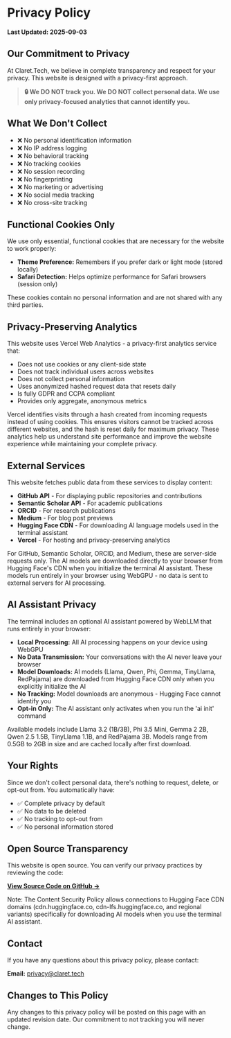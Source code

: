 # Privacy Policy

**Last Updated: 2025-09-03**

## Our Commitment to Privacy

At Claret.Tech, we believe in complete transparency and respect for your privacy. This website is designed with a privacy-first approach.

> **🔒 We DO NOT track you. We DO NOT collect personal data. We use only privacy-focused analytics that cannot identify you.**

## What We Don't Collect

- ❌ No personal identification information
- ❌ No IP address logging
- ❌ No behavioral tracking
- ❌ No tracking cookies
- ❌ No session recording
- ❌ No fingerprinting
- ❌ No marketing or advertising
- ❌ No social media tracking
- ❌ No cross-site tracking

## Functional Cookies Only

We use only essential, functional cookies that are necessary for the website to work properly:

- **Theme Preference:** Remembers if you prefer dark or light mode (stored locally)
- **Safari Detection:** Helps optimize performance for Safari browsers (session only)

These cookies contain no personal information and are not shared with any third parties.

## Privacy-Preserving Analytics

This website uses Vercel Web Analytics - a privacy-first analytics service that:

- Does not use cookies or any client-side state
- Does not track individual users across websites
- Does not collect personal information
- Uses anonymized hashed request data that resets daily
- Is fully GDPR and CCPA compliant
- Provides only aggregate, anonymous metrics

Vercel identifies visits through a hash created from incoming requests instead of using cookies. This ensures visitors cannot be tracked across different websites, and the hash is reset daily for maximum privacy. These analytics help us understand site performance and improve the website experience while maintaining your complete privacy.

## External Services

This website fetches public data from these services to display content:

- **GitHub API** - For displaying public repositories and contributions
- **Semantic Scholar API** - For academic publications
- **ORCID** - For research publications
- **Medium** - For blog post previews
- **Hugging Face CDN** - For downloading AI language models used in the terminal assistant
- **Vercel** - For hosting and privacy-preserving analytics

For GitHub, Semantic Scholar, ORCID, and Medium, these are server-side requests only. The AI models are downloaded directly to your browser from Hugging Face's CDN when you initialize the terminal AI assistant. These models run entirely in your browser using WebGPU - no data is sent to external servers for AI processing.

## AI Assistant Privacy

The terminal includes an optional AI assistant powered by WebLLM that runs entirely in your browser:

- **Local Processing:** All AI processing happens on your device using WebGPU
- **No Data Transmission:** Your conversations with the AI never leave your browser
- **Model Downloads:** AI models (Llama, Qwen, Phi, Gemma, TinyLlama, RedPajama) are downloaded from Hugging Face CDN only when you explicitly initialize the AI
- **No Tracking:** Model downloads are anonymous - Hugging Face cannot identify you
- **Opt-in Only:** The AI assistant only activates when you run the 'ai init' command

Available models include Llama 3.2 (1B/3B), Phi 3.5 Mini, Gemma 2 2B, Qwen 2.5 1.5B, TinyLlama 1.1B, and RedPajama 3B. Models range from 0.5GB to 2GB in size and are cached locally after first download.

## Your Rights

Since we don't collect personal data, there's nothing to request, delete, or opt-out from. You automatically have:

- ✅ Complete privacy by default
- ✅ No data to be deleted
- ✅ No tracking to opt-out from
- ✅ No personal information stored

## Open Source Transparency

This website is open source. You can verify our privacy practices by reviewing the code:

**[View Source Code on GitHub →](https://github.com/RomainClaret/claret.tech)**

Note: The Content Security Policy allows connections to Hugging Face CDN domains (cdn.huggingface.co, cdn-lfs.huggingface.co, and regional variants) specifically for downloading AI models when you use the terminal AI assistant.

## Contact

If you have any questions about this privacy policy, please contact:

**Email:** [privacy@claret.tech](mailto:privacy@claret.tech)

## Changes to This Policy

Any changes to this privacy policy will be posted on this page with an updated revision date. Our commitment to not tracking you will never change.

